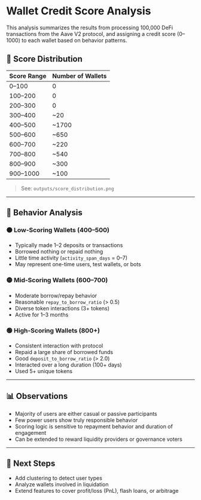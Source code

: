 # Wallet Credit Score Analysis

This analysis summarizes the results from processing 100,000 DeFi transactions from the Aave V2 protocol, and assigning a credit score (0–1000) to each wallet based on behavior patterns.

## 🔢 Score Distribution

| Score Range | Number of Wallets |
|-------------|-------------------|
| 0–100       | 0                 |
| 100–200     | 0                 |
| 200–300     | 0                 |
| 300–400     | ~20               |
| 400–500     | ~1700             |
| 500–600     | ~650              |
| 600–700     | ~220              |
| 700–800     | ~540              |
| 800–900     | ~300              |
| 900–1000    | ~100              |

> See: `outputs/score_distribution.png`

---

## 🧠 Behavior Analysis

### 🟠 Low-Scoring Wallets (400–500)
- Typically made 1–2 deposits or transactions
- Borrowed nothing or repaid nothing
- Little time activity (`activity_span_days` = 0–7)
- May represent one-time users, test wallets, or bots

### 🟡 Mid-Scoring Wallets (600–700)
- Moderate borrow/repay behavior
- Reasonable `repay_to_borrow_ratio` (> 0.5)
- Diverse token interactions (3+ tokens)
- Active for 1–3 months

### 🟢 High-Scoring Wallets (800+)
- Consistent interaction with protocol
- Repaid a large share of borrowed funds
- Good `deposit_to_borrow_ratio` (> 2.0)
- Interacted over a long duration (100+ days)
- Used 5+ unique tokens

---

## 📊 Observations

- Majority of users are either casual or passive participants
- Few power users show truly responsible behavior
- Scoring logic is sensitive to repayment behavior and duration of engagement
- Can be extended to reward liquidity providers or governance voters

---

## 🔁 Next Steps

- Add clustering to detect user types
- Analyze wallets involved in liquidation
- Extend features to cover profit/loss (PnL), flash loans, or arbitrage

